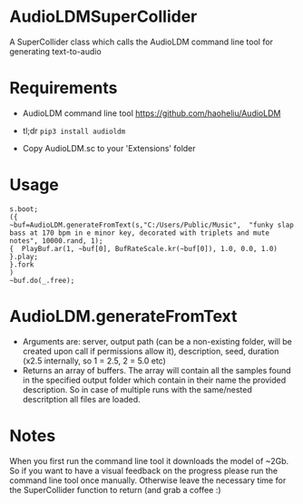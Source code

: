 # AudioLDMSuperCollider
 A SuperCollider class which calls the AudioLDM command line tool for generating text-to-audio

# Requirements 
 - AudioLDM command line tool https://github.com/haoheliu/AudioLDM
  - tl;dr `pip3 install audioldm`

 - Copy AudioLDM.sc to your 'Extensions' folder

# Usage

```
s.boot;
({
~buf=AudioLDM.generateFromText(s,"C:/Users/Public/Music",  "funky slap bass at 170 bpm in e minor key, decorated with triplets and mute notes", 10000.rand, 1);
{  PlayBuf.ar(1, ~buf[0], BufRateScale.kr(~buf[0]), 1.0, 0.0, 1.0)  }.play;
}.fork
)
~buf.do(_.free);
```
# AudioLDM.generateFromText
 - Arguments are: server, output path (can be a non-existing folder, will be created upon call if permissions allow it), description, seed, duration (x2.5 internally, so 1 = 2.5, 2 = 5.0 etc)
 - Returns an array of buffers. The array will contain all the samples found in the specified output folder which contain in their name the provided description. So in case of multiple runs with the same/nested descritption all files are loaded. 

# Notes
 When you first run the command line tool it downloads the model of ~2Gb. So if you want to have a visual feedback on the progress please run the command line tool once manually. Otherwise leave the necessary time for the SuperCollider function to return (and grab a coffee :)  
